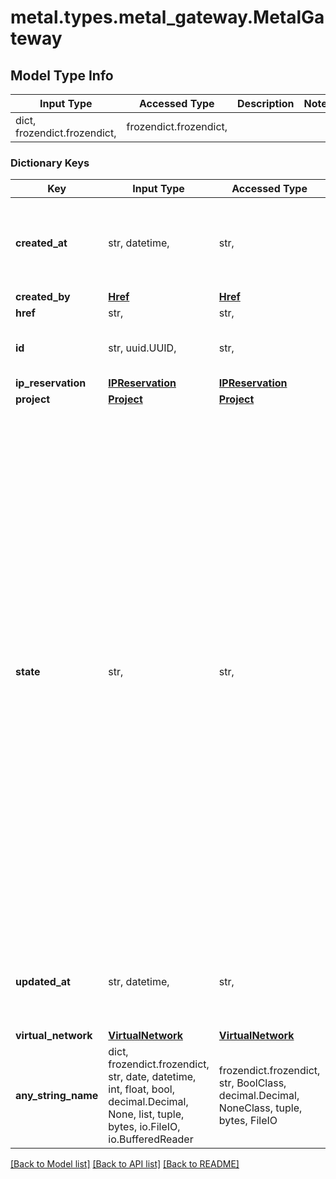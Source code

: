 # metal.types.metal_gateway.MetalGateway

## Model Type Info
Input Type | Accessed Type | Description | Notes
------------ | ------------- | ------------- | -------------
dict, frozendict.frozendict,  | frozendict.frozendict,  |  | 

### Dictionary Keys
Key | Input Type | Accessed Type | Description | Notes
------------ | ------------- | ------------- | ------------- | -------------
**created_at** | str, datetime,  | str,  |  | [optional] value must conform to RFC-3339 date-time
**created_by** | [**Href**](Href.md) | [**Href**](Href.md) |  | [optional] 
**href** | str,  | str,  |  | [optional] 
**id** | str, uuid.UUID,  | str,  |  | [optional] value must be a uuid
**ip_reservation** | [**IPReservation**](IPReservation.md) | [**IPReservation**](IPReservation.md) |  | [optional] 
**project** | [**Project**](Project.md) | [**Project**](Project.md) |  | [optional] 
**state** | str,  | str,  | The current state of the Metal Gateway. &#x27;Ready&#x27; indicates the gateway record has been configured, but is currently not active on the network. &#x27;Active&#x27; indicates the gateway has been configured on the network. &#x27;Deleting&#x27; is a temporary state used to indicate that the gateway is in the process of being un-configured from the network, after which the gateway record will be deleted. | [optional] must be one of ["ready", "active", "deleting", ] 
**updated_at** | str, datetime,  | str,  |  | [optional] value must conform to RFC-3339 date-time
**virtual_network** | [**VirtualNetwork**](VirtualNetwork.md) | [**VirtualNetwork**](VirtualNetwork.md) |  | [optional] 
**any_string_name** | dict, frozendict.frozendict, str, date, datetime, int, float, bool, decimal.Decimal, None, list, tuple, bytes, io.FileIO, io.BufferedReader | frozendict.frozendict, str, BoolClass, decimal.Decimal, NoneClass, tuple, bytes, FileIO | any string name can be used but the value must be the correct type | [optional]

[[Back to Model list]](../../README.md#documentation-for-models) [[Back to API list]](../../README.md#documentation-for-api-endpoints) [[Back to README]](../../README.md)

